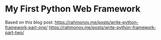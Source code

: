 # My First Python Web Framework

Based on this blog post:
https://rahmonov.me/posts/write-python-framework-part-one/
https://rahmonov.me/posts/write-python-framework-part-two/